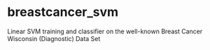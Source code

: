 # breastcancer_svm
Linear SVM training and classifier on the well-known Breast Cancer Wisconsin (Diagnostic) Data Set
